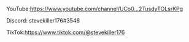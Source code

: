 

YouTube:https://www.youtube.com/channel/UCo0...2TusdyTOLsrKPg

Discord: stevekiller176#3548

TikTok:https://www.tiktok.com/@stevekiller176
